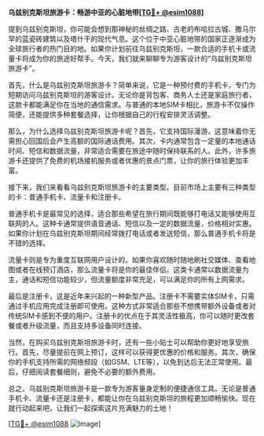 **乌兹别克斯坦旅游卡：畅游中亚的心脏地带[[TG💪+ @esim1088](https://t.me/s/esim1088)]**

提到乌兹别克斯坦，你可能会想到那神秘的丝绸之路、古老的布哈拉古城、撒马尔罕的蓝瓷砖建筑以及塔什干的现代气息。这个位于中亚心脏地带的国家正逐渐成为全球旅行者的热门目的地。如果你计划前往乌兹别克斯坦，一款合适的手机卡或流量卡将成为你的旅途好帮手。今天，我们就来聊聊专为游客设计的“乌兹别克斯坦旅游卡”。

首先，什么是乌兹别克斯坦旅游卡？简单来说，它是一种预付费的手机卡，专门为短期访问乌兹别克斯坦的游客设计。无论你是背包客、商务人士还是家庭旅行者，这款卡都能满足你在当地的通信需求。与普通的本地SIM卡相比，旅游卡不仅操作简便，还能提供多种套餐选择，让你根据自己的行程安排灵活调整。

那么，为什么选择乌兹别克斯坦旅游卡呢？首先，它支持国际漫游，这意味着你无需担心回国后会产生高额的国际通话费用。其次，卡内通常包含一定量的本地通话时间、短信和数据流量，非常适合需要在旅途中随时保持联系的人。此外，许多旅游卡还提供了免费的机场接机服务或者优惠的景点门票，让你的旅行体验更加丰富。

接下来，我们来看看乌兹别克斯坦旅游卡的主要类型。目前市场上主要有三种类型的卡：普通手机卡、流量卡和注册卡。

普通手机卡是最常见的选择，适合那些希望在旅行期间既能够打电话又能够使用互联网的人。这种卡通常提供语音通话、短信以及一定的数据流量，价格相对实惠。如果你计划在乌兹别克斯坦期间经常拨打电话或者发送短信，那么普通手机卡将是不错的选择。

流量卡则是专为重度互联网用户设计的。如果你喜欢随时随地刷社交媒体、查看地图或者在线预订酒店，那么流量卡将是你的最佳伴侣。这类卡通常以数据流量为主，通话和短信功能较少，但流量额度非常充足，可以满足你的所有上网需求。

最后是注册卡，这是近年来兴起的一种新型产品。注册卡不需要实体SIM卡，只需通过手机应用完成注册即可使用。这种方式非常适合那些不想携带额外设备或者对传统SIM卡感到不便的用户。注册卡的优点在于其灵活性极高，你可以随时更改套餐或者升级流量，而且支持多设备同时连接。

当然，在购买乌兹别克斯坦旅游卡时，还有一些小贴士可以帮助你更好地享受旅行。首先，尽量提前在网上预订，这样可以获得更优惠的价格和服务。其次，确保你的手机支持所需的网络频段（如GSM、LTE等），以免到达后无法正常使用。最后，仔细阅读套餐细则，避免不必要的额外费用。

总之，乌兹别克斯坦旅游卡是一款专为游客量身定制的便捷通信工具。无论是普通手机卡、流量卡还是注册卡，都能让你在乌兹别克斯坦的旅程更加顺畅愉快。现在就行动起来吧，让我们一起探索这片充满魅力的土地！

[[TG💪+ @esim1088](https://t.me/s/esim1088) ![Image](https://i.postimg.cc/4NQfJmqS/Snipaste-2025-05-13-00-14-12.png)]